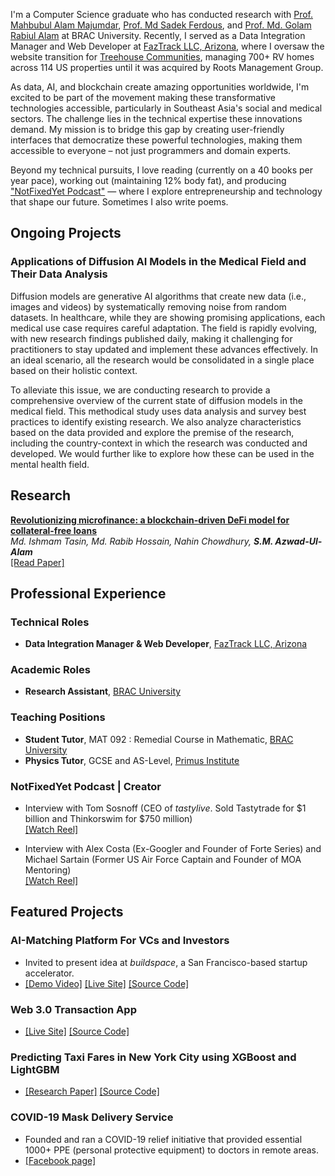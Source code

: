 I'm a Computer Science graduate who has conducted research with [Prof. Mahbubul Alam Majumdar](https://www.bracu.ac.bd/about/people/mahbubul-alam-majumdar-phd), [Prof. Md Sadek Ferdous](https://scholar.google.co.uk/citations?user=DnQAee0AAAAJ&hl=en), and [Prof. Md. Golam Rabiul Alam](https://scholar.google.com/citations?user=t4GrJR4AAAAJ&hl=en) at BRAC University. Recently, I served as a Data Integration Manager and Web Developer at [FazTrack LLC, Arizona](https://faztrack.com/), where I oversaw the website transition for [Treehouse Communities](https://rootsmg.com/), managing 700+ RV homes across 114 US properties until it was acquired by Roots Management Group.

As data, AI, and blockchain create amazing opportunities worldwide, I'm excited to be part of the movement making these transformative technologies accessible, particularly in Southeast Asia's social and medical sectors. The challenge lies in the technical expertise these innovations demand. My mission is to bridge this gap by creating user-friendly interfaces that democratize these powerful technologies, making them accessible to everyone – not just programmers and domain experts.

Beyond my technical pursuits, I love reading (currently on a 40 books per year pace), working out (maintaining 12% body fat), and producing ["NotFixedYet Podcast"](https://www.instagram.com/reel/C7qJdT0yI-Y/?utm_source=ig_web_copy_link&igsh=MzRlODBiNWFlZA==) — where I explore entrepreneurship and technology that shape our future. Sometimes I also write poems.

## Ongoing Projects

### Applications of Diffusion AI Models in the Medical Field and Their Data Analysis


Diffusion models are generative AI algorithms that create new data (i.e., images and videos) by systematically removing noise from random datasets. In healthcare, while they are showing promising applications, each medical use case requires careful adaptation. The field is rapidly evolving, with new research findings published daily, making it challenging for practitioners to stay updated and implement these advances effectively. In an ideal scenario, all the research would be consolidated in a single place based on their holistic context.

To alleviate this issue, we are conducting research to provide a comprehensive overview of the current state of diffusion models in the medical field. This methodical study uses data analysis and survey best practices to identify existing research. We also analyze characteristics based on the data provided and explore the premise of the research, including the country-context in which the research was conducted and developed. We would further like to explore how these can be used in the mental health field.


## Research
**[Revolutionizing microfinance: a blockchain-driven DeFi model for collateral-free loans](https://dspace.bracu.ac.bd/xmlui/handle/10361/21985)**  
*Md. Ishmam Tasin, Md. Rabib Hossain, Nahin Chowdhury, **S.M. Azwad-Ul-Alam***  
[[Read Paper]](assets/manuscripts/microfinance.pdf)

## Professional Experience

### Technical Roles
- **Data Integration Manager & Web Developer**, [FazTrack LLC, Arizona](https://faztrack.com/)

### Academic Roles
- **Research Assistant**, [BRAC University](https://www.bracu.ac.bd/)

### Teaching Positions
- **Student Tutor**, MAT 092 : Remedial Course in Mathematic, [BRAC University](https://www.bracu.ac.bd/)
- **Physics Tutor**, GCSE and AS-Level, [Primus Institute](https://www.facebook.com/PrimusInstitution)

### NotFixedYet Podcast | Creator                          
- Interview with Tom Sosnoff (CEO of *tastylive*. Sold Tastytrade for $1 billion and Thinkorswim for $750 million)                            
    [[Watch Reel]](https://www.instagram.com/reel/C7nI7bIhGQu/)        

- Interview with Alex Costa (Ex-Googler and Founder of Forte Series) and Michael Sartain (Former US Air Force Captain and Founder of MOA Mentoring)                                                    
    [[Watch Reel]](https://www.instagram.com/reel/C3de6C-yide/)


## Featured Projects
### AI-Matching Platform For VCs and Investors 
- Invited to present idea at *buildspace*, a San Francisco-based startup accelerator.                
- [[Demo Video]](https://www.instagram.com/reel/C9e6pG2hoMz/) [[Live Site]](https://youthventureai.streamlit.app/) [[Source Code]](https://github.com/Fahim-Azwad/youthventure.ai)

### Web 3.0 Transaction App                                                    
- [[Live Site]](https://web3-app-windows-azwad-fahim.vercel.app/) [[Source Code]](https://github.com/Fahim-Azwad/web3-app)      

### Predicting Taxi Fares in New York City using XGBoost and LightGBM                                                      
- [[Research Paper]](https://github.com/errhythm/NYCTaxiFarePred/blob/main/Paper/Paper.pdf) [[Source Code]](https://github.com/errhythm/NYCTaxiFarePred/tree/main)			              	                          

### COVID-19 Mask Delivery Service
- Founded and ran a COVID-19 relief initiative that provided essential 1000+ PPE (personal protective equipment) to doctors in remote areas.               
- [[Facebook page]](https://www.facebook.com/MedicsKit)



<!-- 
<span style="font-size:18px;">[Blog](./blog.html)</span> for fun.
-->

<!-- 
<span style="font-size:18px;">[Miscellaneous](./miscellaneous.html)</span> to de-stress.
-->

